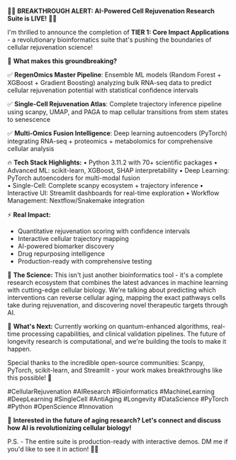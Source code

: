 🧬🚀 **BREAKTHROUGH ALERT: AI-Powered Cell Rejuvenation Research Suite is LIVE!** 🚀🧬

I'm thrilled to announce the completion of **TIER 1: Core Impact Applications** - a revolutionary bioinformatics suite that's pushing the boundaries of cellular rejuvenation science! 

🎯 **What makes this groundbreaking?**

✅ **RegenOmics Master Pipeline**: Ensemble ML models (Random Forest + XGBoost + Gradient Boosting) analyzing bulk RNA-seq data to predict cellular rejuvenation potential with statistical confidence intervals

✅ **Single-Cell Rejuvenation Atlas**: Complete trajectory inference pipeline using scanpy, UMAP, and PAGA to map cellular transitions from stem states to senescence

✅ **Multi-Omics Fusion Intelligence**: Deep learning autoencoders (PyTorch) integrating RNA-seq + proteomics + metabolomics for comprehensive cellular analysis

🔥 **Tech Stack Highlights:**
• Python 3.11.2 with 70+ scientific packages
• Advanced ML: scikit-learn, XGBoost, SHAP interpretability
• Deep Learning: PyTorch autoencoders for multi-modal fusion  
• Single-Cell: Complete scanpy ecosystem + trajectory inference
• Interactive UI: Streamlit dashboards for real-time exploration
• Workflow Management: Nextflow/Snakemake integration

⚡ **Real Impact:**
- Quantitative rejuvenation scoring with confidence intervals
- Interactive cellular trajectory mapping
- AI-powered biomarker discovery
- Drug repurposing intelligence
- Production-ready with comprehensive testing

🧠 **The Science:**
This isn't just another bioinformatics tool - it's a complete research ecosystem that combines the latest advances in machine learning with cutting-edge cellular biology. We're talking about predicting which interventions can reverse cellular aging, mapping the exact pathways cells take during rejuvenation, and discovering novel therapeutic targets through AI.

🚀 **What's Next:**
Currently working on quantum-enhanced algorithms, real-time processing capabilities, and clinical validation pipelines. The future of longevity research is computational, and we're building the tools to make it happen.

Special thanks to the incredible open-source communities: Scanpy, PyTorch, scikit-learn, and Streamlit - your work makes breakthroughs like this possible! 🙏

#CellularRejuvenation #AIResearch #Bioinformatics #MachineLearning #DeepLearning #SingleCell #AntiAging #Longevity #DataScience #PyTorch #Python #OpenScience #Innovation

🔗 **Interested in the future of aging research? Let's connect and discuss how AI is revolutionizing cellular biology!**

P.S. - The entire suite is production-ready with interactive demos. DM me if you'd like to see it in action! 🧬✨